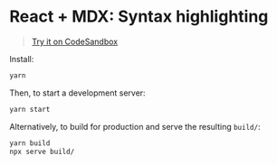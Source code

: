 # React + MDX: Syntax highlighting

> [Try it on CodeSandbox](https://codesandbox.io/s/github/mdx-js/mdx/tree/main/examples/shortcodes)

Install:

```sh
yarn
```

Then, to start a development server:

```sh
yarn start
```

Alternatively, to build for production and serve the resulting `build/`:

```sh
yarn build
npx serve build/
```
